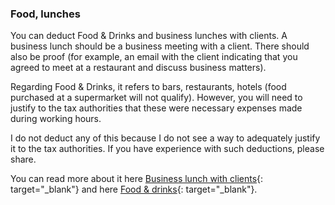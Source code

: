 ### Food, lunches

You can deduct Food & Drinks and business lunches with clients. A business lunch should be a business meeting with a
client. There should also be proof (for example, an email with the client indicating that you agreed to meet at a
restaurant and discuss business matters).

Regarding Food & Drinks, it refers to bars, restaurants, hotels (food purchased at a supermarket will not qualify).
However, you will need to justify to the tax authorities that these were necessary expenses made during working hours.

I do not deduct any of this because I do not see a way to adequately justify it to the tax authorities. If you have
experience with such deductions, please share.

You can read more about it
here [Business lunch with clients](https://www.xolo.io/es-en/faq/xolo-spain/category/all-you-can-deduct-as-a-freelancer-in-spain/article/-business-lunch-with-clients){:
target="_blank"} and here 
[Food & drinks](https://www.xolo.io/es-en/faq/xolo-spain/category/all-you-can-deduct-as-a-freelancer-in-spain/article/-food--drinks){:
target="_blank"}.
